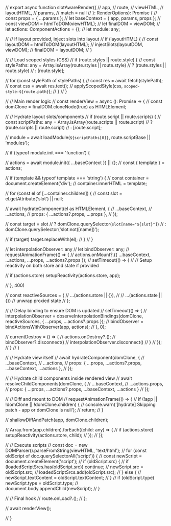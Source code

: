 
// export async function slotAwareRender({
//   app,
//   route,
//   viewHTML,
//   layoutHTML,
//   params,
//   match = null
// }: RenderOptions): Promise<void> {
//   const props = { ...params };
//   let baseContext = { app, params, props };
//   const viewDOM = htmlToDOM(viewHTML);
//   let finalDOM = viewDOM;
//   let actions: ComponentActions = {};
//   let module: any;

//   // If layout provided, inject slots into layout
//   if (layoutHTML) {
//     const layoutDOM = htmlToDOM(layoutHTML);
//     injectSlots(layoutDOM, viewDOM);
//     finalDOM = layoutDOM;
//   }

//   // Load scoped styles (CSS)
//   if (route.styles || route.style) {
//     const stylePaths: any = Array.isArray(route.styles || route.style)
//       ? (route.styles || route.style)
//       : [route.style];

//     for (const stylePath of stylePaths) {
//       const res = await fetch(stylePath);
//       const css = await res.text();
//       applyScopedStyle(css, `scoped-style-${route.path}`);
//     }
//   }

//   // Main render logic
//   const renderView = async (): Promise<void> => {
//     const domClone = finalDOM.cloneNode(true) as HTMLElement;

//     // Hydrate layout slots/components
//     if (route.script || route.scripts) {
//       const scriptPaths: any = Array.isArray(route.scripts || route.script)
//         ? (route.scripts || route.script)
//         : [route.script];

//       module = await loadModule(`${scriptPaths[0]}`, route.scriptBase || 'modules');

//       if (typeof module.init === 'function') {

//         actions = await module.init({ ...baseContext }) || {};
//         const { template } = actions;


//         if (template && typeof template === 'string') {
//           const container = document.createElement('div');
//           container.innerHTML = template;

//           for (const el of [...container.children]) {
//             const slot = el.getAttribute('slot') || null;

//             await hydrateComponent(el as HTMLElement, {
//               ...baseContext,
//               ...actions,
//               props: { ...actions?.props, ...props },
//             });

//             const target = slot
//               ? domClone.querySelector(`slot[name="${slot}"]`)
//               : domClone.querySelector('slot:not([name])');

//             if (target) target.replaceWith(el);
//           }
//         }

//         let interpolationObserver: any
//         let bindObserver: any;
//         requestAnimationFrame(() => {
//           actions.onMount?.({ ...baseContext, ...actions, ...props, ...actions?.props });
//           setTimeout(() => {
//             // Setup reactivity on both store and state if provided


//             if (actions.store) setupReactivity(actions.store, app);


//           }, 400)


//           const reactiveSources = {
//             ...(actions.store || {}),
//             // ...(actions.state || {}) // unwrap proxied state
//           };

//           // Delay binding to ensure DOM is updated
//           setTimeout(() => {
//             interpolationObserver = observeInterpolationBindings(domClone, reactiveSources, { ...props, ...actions?.props });
//             bindObserver = bindActionsWithObserver(app, actions);
//           }, 0);



//           currentDestroy = () => {
//             actions.onDestroy?.();
//             bindObserver?.disconnect()
//             interpolationObserver.disconnect()
//           }
//         });
//       }
//     }

//     // Hydrate view itself
//     await hydrateComponent(domClone, {
//       ...baseContext,
//       ...actions,
//       props: { ...props, ...actions?.props, ...baseContext, ...actions },
//     });





//     // Hydrate child components inside rendered view
//     await resolveChildComponents(domClone, {
//       ...baseContext,
//       ...actions.props,
//       props: { ...props, ...actions?.props, ...baseContext, ...actions }
//     });

//     // Diff and mount to DOM
//     requestAnimationFrame(() => {
//       if (!app || !domClone || !domClone.children) {
//         console.warn('[hydrate] Skipping patch - app or domClone is null');
//         return;
//       }

//       shallowDiffAndPatch(app, domClone.children);

//       Array.from(app.children).forEach((child: any) => {
//         if (actions.store) setupReactivity(actions.store, child);
//       });
//     });

//     // Execute scripts
//     const doc = new DOMParser().parseFromString(viewHTML, 'text/html');
//     for (const oldScript of doc.querySelectorAll('script')) {
//       const newScript = document.createElement('script');
//       if (oldScript.src) {
//         if (loadedScriptSrcs.has(oldScript.src)) continue;
//         newScript.src = oldScript.src;
//         loadedScriptSrcs.add(oldScript.src);
//       } else {
//         newScript.textContent = oldScript.textContent;
//       }
//       if (oldScript.type) newScript.type = oldScript.type;
//       document.body.appendChild(newScript);
//     }

//     // Final hook
//     route.onLoad?.();
//   };

//   await renderView();

// }
